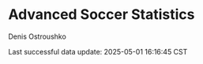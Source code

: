 # Advanced Soccer Statistics
Denis Ostroushko

<!-- gfm -->

Last successful data update: 2025-05-01 16:16:45 CST

